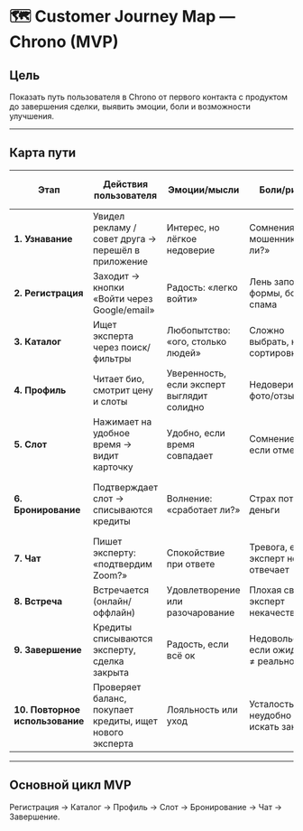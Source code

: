 # 🗺 Customer Journey Map — Chrono (MVP)

## Цель
Показать путь пользователя в Chrono от первого контакта с продуктом до завершения сделки, выявить эмоции, боли и возможности улучшения.

---

## Карта пути

| Этап                | Действия пользователя                         | Эмоции/мысли                                | Боли/риски                                | Возможности для улучшения                 |
|----------------------|-----------------------------------------------|---------------------------------------------|--------------------------------------------|--------------------------------------------|
| **1. Узнавание**     | Увидел рекламу / совет друга → перешёл в приложение | Интерес, но лёгкое недоверие                 | Сомнения: «а не мошенники ли?»             | Простая посадочная, отзывы, бейдж «Проверено» |
| **2. Регистрация**   | Заходит → кнопки «Войти через Google/email»   | Радость: «легко войти»                      | Лень заполнять формы, боязнь спама         | Минимум данных, вход за 1 клик             |
| **3. Каталог**       | Ищет эксперта через поиск/фильтры            | Любопытство: «ого, столько людей»           | Сложно выбрать, нет сортировки             | Умные фильтры, теги, «ТОП эксперты»        |
| **4. Профиль**       | Читает био, смотрит цену и слоты             | Уверенность, если эксперт выглядит солидно  | Недоверие к фото/отзывам                   | Фото + бейджи верификации, отзывы          |
| **5. Слот**          | Нажимает на удобное время → видит карточку   | Удобно, если время совпадает                | Сомнение: «а если отменит?»                | Эскроу-кредиты, чёткие правила отмены      |
| **6. Бронирование**  | Подтверждает слот → списываются кредиты       | Волнение: «сработает ли?»                   | Страх потерять деньги                      | Показывать баланс до/после, страховка возврата |
| **7. Чат**           | Пишет эксперту: «подтвердим Zoom?»           | Спокойствие при ответе                      | Тревога, если эксперт не отвечает          | Push-уведомления, авто-напоминания         |
| **8. Встреча**       | Встречается (онлайн/оффлайн)                 | Удовлетворение или разочарование            | Плохая связь, эксперт некачественный       | Рейтинг и отзывы после слота               |
| **9. Завершение**    | Кредиты списываются эксперту, сделка закрыта | Радость, если всё ок                        | Недовольство, если ожидания ≠ реальность   | Система оценок и возвратов                 |
| **10. Повторное использование** | Проверяет баланс, покупает кредиты, ищет нового эксперта | Лояльность или уход                        | Усталость, если неудобно искать заново     | Рекомендации экспертов, подбор по истории  |

---

## Основной цикл MVP
Регистрация → Каталог → Профиль → Слот → Бронирование → Чат → Завершение.
